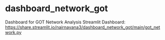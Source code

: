 # dashboard_network_got
Dashboard for GOT Network Analysis
Streamlit Dashboard: https://share.streamlit.io/nairnayana3/dashboard_network_got/main/got_network.py
